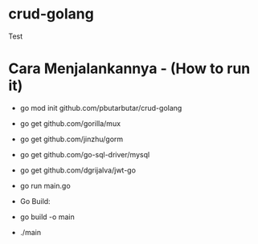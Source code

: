 # crud-golang
Test

# Cara Menjalankannya -  (How to run it)

- go mod init github.com/pbutarbutar/crud-golang
- go get github.com/gorilla/mux
- go get github.com/jinzhu/gorm
- go get github.com/go-sql-driver/mysql
- go get github.com/dgrijalva/jwt-go

- go run main.go

- Go Build:
- go build -o main

- ./main
